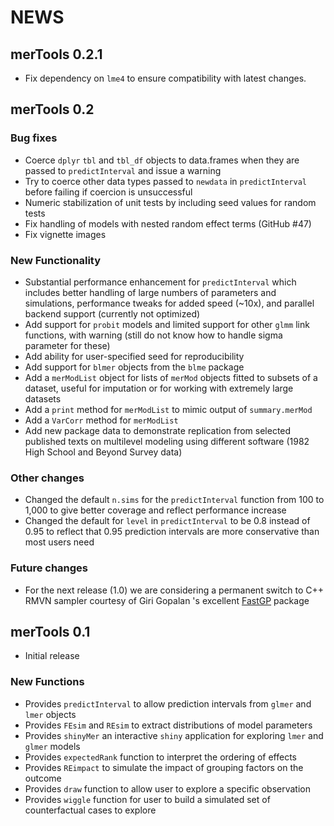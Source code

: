# NEWS

## merTools 0.2.1

- Fix dependency on `lme4` to ensure compatibility with latest changes. 

## merTools 0.2

### Bug fixes

- Coerce `dplyr` `tbl` and `tbl_df` objects to data.frames when they are passed 
to `predictInterval` and issue a warning
- Try to coerce other data types passed to `newdata` in `predictInterval` before 
failing if coercion is unsuccessful
- Numeric stabilization of unit tests by including seed values for random tests
- Fix handling of models with nested random effect terms (GitHub #47)
- Fix vignette images

### New Functionality

- Substantial performance enhancement for `predictInterval` which includes better 
handling of large numbers of parameters and simulations, performance 
tweaks for added speed (~10x), and parallel backend support (currently not optimized)
- Add support for `probit` models and limited support for other `glmm` link functions, with warning (still do not know how to handle sigma parameter 
for these)
- Add ability for user-specified seed for reproducibility
- Add support for `blmer` objects from the `blme` package
- Add a `merModList` object for lists of `merMod` objects fitted to subsets 
of a dataset, useful for imputation or for working with extremely large datasets
- Add a `print` method for `merModList` to mimic output of `summary.merMod`
- Add a `VarCorr` method for `merModList`
- Add new package data to demonstrate replication from selected published texts 
on multilevel modeling using different software (1982 High School and Beyond Survey data)

### Other changes

- Changed the default `n.sims` for the `predictInterval` function from 100 to 1,000 
to give better coverage and reflect performance increase
- Changed the default for `level` in `predictInterval` to be 0.8 instead of 0.95 
to reflect that 0.95 prediction intervals are more conservative than most users 
need

### Future changes
- For the next release (1.0) we are considering a permanent switch to 
C++ RMVN sampler courtesy of Giri Gopalan 's excellent [FastGP](http://www.github.com/ggopalan/FastGP) package



## merTools 0.1
- Initial release

### New Functions
- Provides `predictInterval` to allow prediction intervals from `glmer` and `lmer` 
objects
- Provides `FEsim` and `REsim` to extract distributions of model parameters
- Provides `shinyMer` an interactive `shiny` application for exploring `lmer` 
and `glmer` models
- Provides `expectedRank` function to interpret the ordering of effects
- Provides `REimpact` to simulate the impact of grouping factors on the outcome
- Provides `draw` function to allow user to explore a specific observation
- Provides `wiggle` function for user to build a simulated set of counterfactual 
cases to explore
